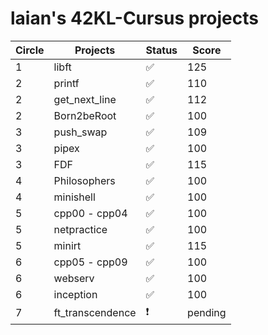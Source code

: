 # laian's 42KL-Cursus projects

|Circle   |Projects         |Status            |Score   |
|---------|-----------------|------------------|--------|
|1        |libft            |:white_check_mark:|125     |
|2        |printf           |:white_check_mark:|110     |
|2        |get_next_line    |:white_check_mark:|112     |
|2        |Born2beRoot      |:white_check_mark:|100     |
|3        |push_swap        |:white_check_mark:|109     |
|3        |pipex            |:white_check_mark:|100     |
|3        |FDF              |:white_check_mark:|115     |
|4        |Philosophers     |:white_check_mark:|100     |
|4        |minishell        |:white_check_mark:|100     |
|5        |cpp00 - cpp04    |:white_check_mark:|100     |
|5        |netpractice      |:white_check_mark:|100     |
|5        |minirt           |:white_check_mark:|115     |
|6        |cpp05 - cpp09    |:white_check_mark:|100     |
|6        |webserv          |:white_check_mark:|100     |
|6        |inception        |:white_check_mark:|100     |
|7        |ft_transcendence |:exclamation:     |pending |
